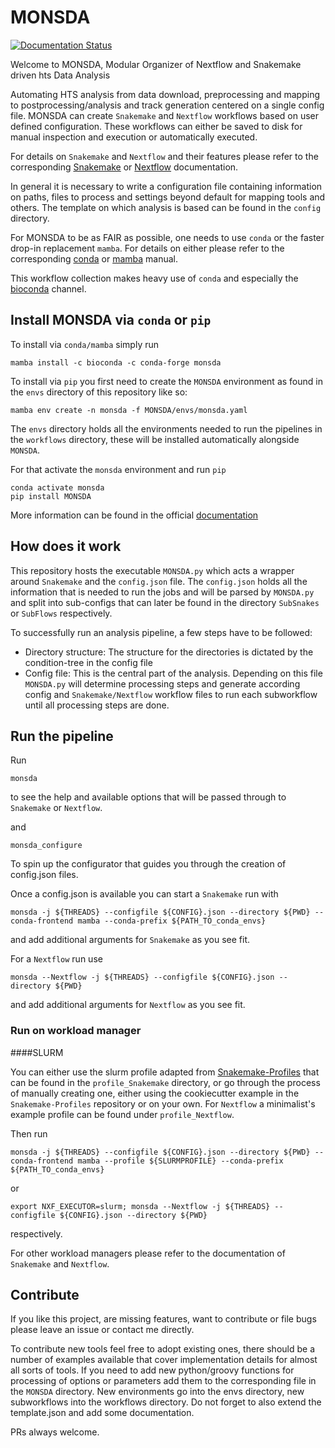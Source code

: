 # MONSDA

[![Documentation Status](https://readthedocs.org/projects/monsda/badge/?version=latest)](https://monsda.readthedocs.io/en/latest/?badge=latest)


Welcome to MONSDA, Modular Organizer of Nextflow and Snakemake driven hts Data Analysis

Automating HTS analysis from data download, preprocessing and mapping to
postprocessing/analysis and track generation centered on a single config file.
MONSDA can create ```Snakemake``` and ```Nextflow``` workflows based on user defined configuration.
These workflows can either be saved to disk for manual inspection and execution or automatically executed.

For details on ```Snakemake``` and ```Nextflow``` and their features please refer to the corresponding [Snakemake](https://Snakemake.readthedocs.io/en/stable/tutorial/tutorial.html)  or [Nextflow](https://www.Nextflow.io/docs/latest/index.html) documentation.

In general it is necessary to write a configuration file containing information on paths, files to process and settings beyond default for mapping tools and others.
The template on which analysis is based can be found in the ```config``` directory.

For MONSDA to be as FAIR as possible, one needs to use ```conda``` or the faster drop-in replacement ```mamba```. For details on either please refer to the corresponding [conda](https://docs.conda.io/en/latest/) or [mamba](https://mamba.readthedocs.io/en/latest/) manual.

This workflow collection makes heavy use of ```conda``` and especially the [bioconda](https://bioconda.github.io) channel.

## Install MONSDA via ```conda``` or ```pip```

To install via ```conda/mamba``` simply run

```
mamba install -c bioconda -c conda-forge monsda
```

To install via ```pip``` you first need to create the ```MONSDA``` environment as found in the ```envs``` directory of this repository like so:

```
mamba env create -n monsda -f MONSDA/envs/monsda.yaml
```

The ```envs``` directory holds all the environments needed to run the pipelines in the ```workflows``` directory, these will be installed automatically alongside ```MONSDA```.

For that activate the ```monsda``` environment and run ```pip```

```
conda activate monsda
pip install MONSDA
```

More information can be found in the official [documentation](https://monsda.readthedocs.io/en/latest/?badge=latest)


## How does it work

This repository hosts the executable ```MONSDA.py``` which acts a wrapper around ```Snakemake``` and the ```config.json``` file.
The ```config.json``` holds all the information that is needed to run the jobs and will be parsed by ```MONSDA.py``` and split into sub-configs that can later be found in the directory ```SubSnakes``` or ```SubFlows``` respectively.

To successfully run an analysis pipeline, a few steps have to be followed:
  * Directory structure: The structure for the directories is dictated by the condition-tree in the config file
  * Config file: This is the central part of the analysis. Depending on this file ```MONSDA.py``` will determine processing steps and generate according config and ```Snakemake/Nextflow``` workflow files to run each subworkflow until all processing steps are done.

## Run the pipeline

Run

```
monsda
```
to see the help and available options that will be passed through to ```Snakemake``` or ```Nextflow```.

and 

```
monsda_configure
```

To spin up the configurator that guides you through the creation of config.json files.

Once a config.json is available you can start a ```Snakemake``` run with

```
monsda -j ${THREADS} --configfile ${CONFIG}.json --directory ${PWD} --conda-frontend mamba --conda-prefix ${PATH_TO_conda_envs}
```
and add additional arguments for ```Snakemake``` as you see fit.


For a ```Nextflow``` run use
```
monsda --Nextflow -j ${THREADS} --configfile ${CONFIG}.json --directory ${PWD}
```
and add additional arguments for ```Nextflow``` as you see fit.


### Run on workload manager

####SLURM

You can either use the slurm profile adapted from [Snakemake-Profiles](https://github.com/Snakemake-Profiles/slurm) that can be found in the ```profile_Snakemake``` directory, or go through the process of manually creating one, either using the cookiecutter example in the ```Snakemake-Profiles``` repository or on your own. 
For ```Nextflow``` a minimalist's example profile can be found under ```profile_Nextflow```.

Then run
```
monsda -j ${THREADS} --configfile ${CONFIG}.json --directory ${PWD} --conda-frontend mamba --profile ${SLURMPROFILE} --conda-prefix ${PATH_TO_conda_envs}
```
or
```
export NXF_EXECUTOR=slurm; monsda --Nextflow -j ${THREADS} --configfile ${CONFIG}.json --directory ${PWD}
```
respectively.


For other workload managers please refer to the documentation of ```Snakemake``` and ```Nextflow```.


## Contribute
If you like this project, are missing features, want to contribute or
file bugs please leave an issue or contact me directly.

To contribute new tools feel free to adopt existing ones,
there should be a number of examples available that cover
implementation details for almost all sorts of tools. If you need to
add new python/groovy functions for processing of options or
parameters add them to the corresponding file in the ```MONSDA``` directory.
New environments go into the envs directory, new subworkflows into the
workflows directory. Do not forget to also extend the template.json
and add some documentation.

PRs always welcome.

